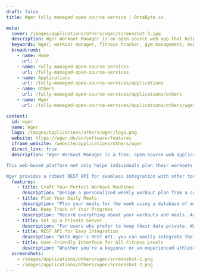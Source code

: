 ```yaml
---
draft: false
title: Wger fully managed open source service | OctaByte.io

meta:
  cover: /images/applications/others/wger/screenshot-1.jpg
  description: Wger Workout Manager is an open-source web app that helps you track workouts, diet plans, and progress. Plan meals, set goals, and manage your fitness routine easily. Ideal for both personal use and gym management.
  keywords: Wger, workout manager, fitness tracker, gym management, meal planner, open-source fitness tool, workout routine, track progress, gym tracker, fitness API, exercise tracker, nutrition log, body weight tracker
  breadcrumb:
    - name: Home
      url: /
    - name: Fully managed Open-Source Services
      url: /fully-managed-open-source-services
    - name: Applications
      url: /fully-managed-open-source-services/applications
    - name: Others
      url: /fully-managed-open-source-services/applications/others
    - name: Wger
      url: /fully-managed-open-source-services/applications/others/wger

content:
  id: wger
  name: Wger
  logo: /images/applications/others/wger/logo.png
  website: https://wger.de/en/software/features
  iframe_website: /website/applications/others/wger
  direct_link: true
  description: "Wger Workout Manager is a free, open-source web application designed to help users manage their personal fitness journey. Whether you're tracking workouts, meal plans, weight loss, or progress, Wger offers comprehensive tools to stay on top of your fitness goals. With more than 100 exercises, a database of over 2 million foods, and the ability to track workouts, meals, and body progress, Wger is the perfect solution for anyone looking to improve their fitness routine.

This web-based platform not only helps individuals plan their workouts and meals, but it also serves as a simple gym management tool. Through its intuitive design, you can plan your daily meals, track your fitness progress, and even set up a private server to keep your data secure and private.

Wger provides a robust REST API for seamless integration with other tools and applications. Whether you're a fitness enthusiast or a gym owner, Wger offers a flexible and secure way to manage your health and fitness data. Start using Wger today and take control of your fitness journey."
  features:
    - title: Craft Your Perfect Workout Routines
      description: "Design a personalized weekly workout plan from a collection of over 100 exercises. Customize sets, reps, duration, or distance for each exercise and track your performance with ease. The platform helps you stay on track with your fitness goals by guiding you through your workouts step by step."
    - title: Plan Your Daily Meals
      description: "Plan your meals for the week using a database of more than 2 million foods. Automatically calculate nutritional values (such as energy, protein, carbs) for both individual meals and your entire weekly plan. Ensure your diet supports your fitness goals."
    - title: Keep Track of Your Progress
      description: "Record everything about your workouts and meals. Annotate your entries with custom notes, track your weight, and maintain a photo log to visually document your progress. The calendar view lets you easily review past entries to stay motivated and focused."
    - title: Set Up a Private Server
      description: "For users who prefer to keep their data private, Wger allows you to set up an instance on your own server. This feature ensures that your fitness data remains secure, and you can manage your gym or personal fitness plan without relying on online services."
    - title: REST API for Easy Integration
      description: "With Wger's REST API, you can easily integrate the platform with other applications and projects. This makes it a versatile tool for developers and fitness technology enthusiasts who want to extend Wger’s capabilities."
    - title: User-Friendly Interface for All Fitness Levels
      description: "Whether you're a beginner or an experienced athlete, Wger offers an easy-to-use interface that simplifies fitness management. Plan, track, and improve your workouts and nutrition without any complex setups or steep learning curves."
  screenshots:
    - /images/applications/others/wger/screenshot-1.png
    - /images/applications/others/wger/screenshot-2.png
---
```

